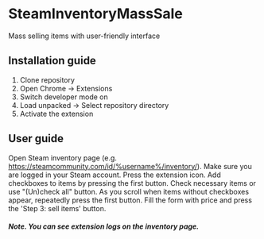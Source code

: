 # SteamInventoryMassSale
Mass selling items with user-friendly interface

## Installation guide
1. Clone repository
2. Open Chrome -> Extensions
3. Switch developer mode on
4. Load unpacked -> Select repository directory
5. Activate the extension

## User guide
Open Steam inventory page (e.g. https://steamcommunity.com/id/%username%/inventory/). 
Make sure you are logged in your Steam account. Press the extension icon. 
Add checkboxes to items by pressing the first button. Check necessary items or use "(Un)check all" button. 
As you scroll when items without checkboxes appear, repeatedly press the first button. 
Fill the form with price and press the 'Step 3: sell items' button.
##### Note. You can see extension logs on the inventory page.
